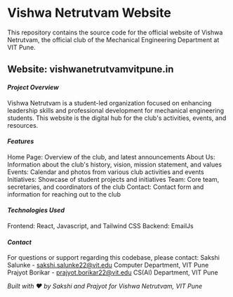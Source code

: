 ﻿# Vishwa Netrutvam Website
This repository contains the source code for the official website of Vishwa Netrutvam, the official club of the Mechanical Engineering Department at VIT Pune.
## Website: vishwanetrutvamvitpune.in

#### *Project Overview*
Vishwa Netrutvam is a student-led organization focused on enhancing leadership skills and professional development for mechanical engineering students. This website is the digital hub for the club's activities, events, and resources.

#### *Features*
Home Page: Overview of the club, and latest announcements 
About Us: Information about the club's history, vision, mission statement, and values
Events: Calendar and photos from various club activities and events
Initiatives: Showcase of student projects and initiatives
Team: Core team, secretaries, and coordinators of the club
Contact: Contact form and information for reaching out to the club

#### *Technologies Used*
Frontend: React, Javascript, and Tailwind CSS
Backend: EmailJs

#### *Contact*
For questions or support regarding this codebase, please contact:
Sakshi Salunke - sakshi.salunke22@vit.edu
Computer Department, VIT Pune
Prajyot Borikar - prajyot.borikar22@vit.edu
CS(AI) Department, VIT Pune

*Built with ❤️ by Sakshi and Prajyot for Vishwa Netrutvam, VIT Pune*
